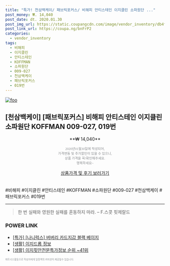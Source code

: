 ```yaml
--- 
title: "특가! 천삼백케이/ 패브릭포커스/ 비해피 안티스테인 이지클린 소파원단 ..." 
post_money: ₩. 14,040 
post_date: dt. 2020.01.30 
post_img_url: https://static.coupangcdn.com/image/vendor_inventory/db4f/9299fdd7d4e718128509a050ae223ac209bfb49ed62deeca7f17665359c3.jpg 
post_link_url: https://coupa.ng/bnFrP2 
categories: 
  - vendor_inventory 
tags: 
  - 비해피 
  - 이지클린 
  - 안티스테인 
  - KOFFMAN 
  - 소파원단 
  - 009-027 
  - 천삼백케이 
  - 패브릭포커스 
  - 019번 
--- 
```

[![foo](https://static.coupangcdn.com/image/vendor_inventory/db4f/9299fdd7d4e718128509a050ae223ac209bfb49ed62deeca7f17665359c3.jpg)](https://coupa.ng/bnFrP2) 

## [천삼백케이] [패브릭포커스] 비해피 안티스테인 이지클린 소파원단 KOFFMAN 009-027, 019번 
<p style="text-align: center;">**₩ 14,040**</p> 
<p style="text-align: center;"><span style="color: #898c8f; font-family: Georgia,Times,serif; font-size: 0.75em;">2020년01월30일에 작성되어, <br>가격변동 및 추가할인이 있을 수 있으니,<br> 상품 가격을 꼭!확인해주세요.<br>행복하세요~</span> 
</p>	 
<div markdown="0" style="text-align: center;"><a href="https://coupa.ng/bnFrP2" class="btn btn--success">상품가격 및 후기 보러가기</a></div> 
<br><br> 
  #비해피 #이지클린 #안티스테인 #KOFFMAN #소파원단 #009-027 #천삼백케이 #패브릭포커스 #019번 
<hr> 

> 한 번 실패와 영원한 실패를 혼동하지 마라. – F.스콧 핏제랄드 


### POWER LINK

* <a href="https://blog.naver.com/an0733/221790614773" target="_blank">[특가] [나니럭스] 버버리 카드지갑 블랙 베이지</a>
* <a href="https://blog.naver.com/fasyy4321/221760629921" target="_blank"> [생활] 이지드롭 정보 </a>
* <a href="https://blog.naver.com/fasyy4321/221774473310" target="_blank"> [생활] 이지핏안전문특가정보 순위 ~41위</a>

<span style="color: #898c8f; font-family: Georgia,Times,serif; font-size: 0.55em;">파트너스활동으로 작성자에게 일정액의 커미션이 제공될수 있습니다.</span> 
